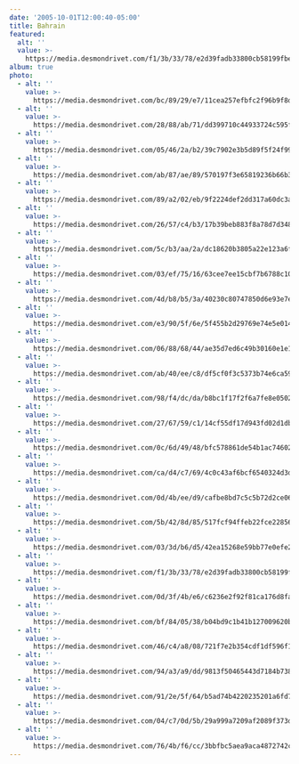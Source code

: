 ```yaml
---
date: '2005-10-01T12:00:40-05:00'
title: Bahrain
featured:
  alt: ''
  value: >-
    https://media.desmondrivet.com/f1/3b/33/78/e2d39fadb33800cb58199fbe3f2254d9ece4439990a3f5b827db6362.jpg
album: true
photo:
  - alt: ''
    value: >-
      https://media.desmondrivet.com/bc/89/29/e7/11cea257efbfc2f96b9f8d2878233f6f766dc408556bb968c1ab004a.jpg
  - alt: ''
    value: >-
      https://media.desmondrivet.com/28/88/ab/71/dd399710c44933724c595fa5ca35f7afe21219bb4b5dd751699d729e.jpg
  - alt: ''
    value: >-
      https://media.desmondrivet.com/05/46/2a/b2/39c7902e3b5d89f5f24f991eecce4f81961afa7a6128dc8d432fcb62.jpg
  - alt: ''
    value: >-
      https://media.desmondrivet.com/ab/87/ae/89/570197f3e65819236b66b317b6bdab343d8740bfa713db2dfdf0c19d.jpg
  - alt: ''
    value: >-
      https://media.desmondrivet.com/89/a2/02/eb/9f2224def2dd317a60dc3a799b554504ad12240923f56940110eac49.jpg
  - alt: ''
    value: >-
      https://media.desmondrivet.com/26/57/c4/b3/17b39beb883f8a78d7d348e7c25997a13102853711b65e9fcd55596b.jpg
  - alt: ''
    value: >-
      https://media.desmondrivet.com/5c/b3/aa/2a/dc18620b3805a22e123a6fc818666b69dc96613a180ad85ff3fd1e30.jpg
  - alt: ''
    value: >-
      https://media.desmondrivet.com/03/ef/75/16/63cee7ee15cbf7b6788c10fe74fb7f056725cfb3cc66050e5181f68f.jpg
  - alt: ''
    value: >-
      https://media.desmondrivet.com/4d/b8/b5/3a/40230c80747850d6e93e7eb5c4a3bf68a32268ab63076ae5f3009809.jpg
  - alt: ''
    value: >-
      https://media.desmondrivet.com/e3/90/5f/6e/5f455b2d29769e74e5e0145c0c47d0cfdd43d83bc80fef34e717104f.jpg
  - alt: ''
    value: >-
      https://media.desmondrivet.com/06/88/68/44/ae35d7ed6c49b30160e1e1c1ecf641294943c7b8b16bc130e9162733.jpg
  - alt: ''
    value: >-
      https://media.desmondrivet.com/ab/40/ee/c8/df5cf0f3c5373b74e6ca594a87a929199260c032a234153cbca5bc7d.jpg
  - alt: ''
    value: >-
      https://media.desmondrivet.com/98/f4/dc/da/b8bc1f17f2f6a7fe8e0502f255ecade1d8418dfccd5d83b4b29cfdfb.jpg
  - alt: ''
    value: >-
      https://media.desmondrivet.com/27/67/59/c1/14cf55df17d943fd02d1dbded629d6c1decfa350c7a75b6cdbe0284e.jpg
  - alt: ''
    value: >-
      https://media.desmondrivet.com/0c/6d/49/48/bfc578861de54b1ac746025d55c7e2e15a0fc2327459d8dff7d15b73.jpg
  - alt: ''
    value: >-
      https://media.desmondrivet.com/ca/d4/c7/69/4c0c43af6bcf6540324d3d12e00b35a5524b27c0fc00ff0a14750bfc.jpg
  - alt: ''
    value: >-
      https://media.desmondrivet.com/0d/4b/ee/d9/cafbe8bd7c5c5b72d2ce0618d70729b1469d3725f4859b4e4e3082b5.jpg
  - alt: ''
    value: >-
      https://media.desmondrivet.com/5b/42/8d/85/517fcf94ffeb22fce228566463e9c853ae0f192472c4c944dc30746c.jpg
  - alt: ''
    value: >-
      https://media.desmondrivet.com/03/3d/b6/d5/42ea15268e59bb77e0efe27ac9bb61292e0aa562feaed2ec2848b258.jpg
  - alt: ''
    value: >-
      https://media.desmondrivet.com/f1/3b/33/78/e2d39fadb33800cb58199fbe3f2254d9ece4439990a3f5b827db6362.jpg
  - alt: ''
    value: >-
      https://media.desmondrivet.com/0d/3f/4b/e6/c6236e2f92f81ca176d8fa19f011fa0a36b12e7bc2a0fa71fc4e6428.jpg
  - alt: ''
    value: >-
      https://media.desmondrivet.com/bf/84/05/38/b04bd9c1b41b127009620b6b20f4530d79e5eb984a2451ce7fed64fd.jpg
  - alt: ''
    value: >-
      https://media.desmondrivet.com/46/c4/a8/08/721f7e2b354cdf1df596f14c2cd6306c53fc7b7f6bccc6e06a9f74f5.jpg
  - alt: ''
    value: >-
      https://media.desmondrivet.com/94/a3/a9/dd/9813f50465443d7184b738550ea7633cc5a24bd9b4f6ddc16454b99c.jpg
  - alt: ''
    value: >-
      https://media.desmondrivet.com/91/2e/5f/64/b5ad74b4220235201a6fd7befedd8ddd1869a8253c62deac02dd5777.jpg
  - alt: ''
    value: >-
      https://media.desmondrivet.com/04/c7/0d/5b/29a999a7209af2089f373d51b6d514da16171cfe1de7a14450637dd1.jpg
  - alt: ''
    value: >-
      https://media.desmondrivet.com/76/4b/f6/cc/3bbfbc5aea9aca4872742c6c51fcb9d3387c0fc695800bba0142500b.jpg
---
```


